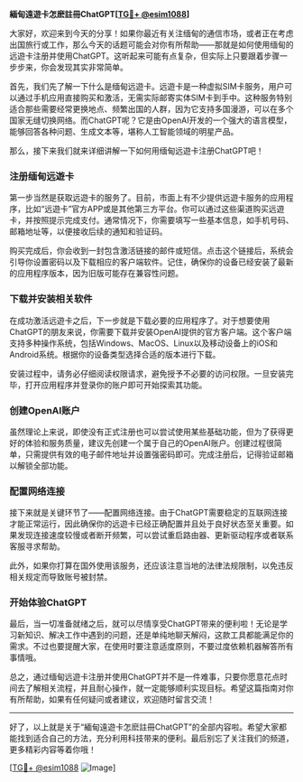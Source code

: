 **緬甸遠遊卡怎麽註冊ChatGPT[[TG💪+ @esim1088](https://t.me/s/esim1088)]**

大家好，欢迎来到今天的分享！如果你最近有关注缅甸的通信市场，或者正在考虑出国旅行或工作，那么今天的话题可能会对你有所帮助——那就是如何使用缅甸的远遊卡注册并使用ChatGPT。这听起来可能有点复杂，但实际上只要跟着步骤一步步来，你会发现其实非常简单。

首先，我们先了解一下什么是缅甸远遊卡。远遊卡是一种虚拟SIM卡服务，用户可以通过手机应用直接购买和激活，无需实际邮寄实体SIM卡到手中。这种服务特别适合那些需要经常更换地点、频繁出国的人群，因为它支持多国漫游，可以在多个国家无缝切换网络。而ChatGPT呢？它是由OpenAI开发的一个强大的语言模型，能够回答各种问题、生成文本等，堪称人工智能领域的明星产品。

那么，接下来我们就来详细讲解一下如何用缅甸远遊卡注册ChatGPT吧！

### 注册缅甸远遊卡

第一步当然是获取远遊卡的服务了。目前，市面上有不少提供远遊卡服务的应用程序，比如“远遊卡”官方APP或是其他第三方平台。你可以通过这些渠道购买远遊卡，并按照提示完成支付。通常情况下，你需要填写一些基本信息，如手机号码、邮箱地址等，以便接收后续的通知和验证码。

购买完成后，你会收到一封包含激活链接的邮件或短信。点击这个链接后，系统会引导你设置密码以及下载相应的客户端软件。记住，确保你的设备已经安装了最新的应用程序版本，因为旧版可能存在兼容性问题。

### 下载并安装相关软件

在成功激活远遊卡之后，下一步就是下载必要的应用程序了。对于想要使用ChatGPT的朋友来说，你需要下载并安装OpenAI提供的官方客户端。这个客户端支持多种操作系统，包括Windows、MacOS、Linux以及移动设备上的iOS和Android系统。根据你的设备类型选择合适的版本进行下载。

安装过程中，请务必仔细阅读权限请求，避免授予不必要的访问权限。一旦安装完毕，打开应用程序并登录你的账户即可开始探索其功能。

### 创建OpenAI账户

虽然理论上来说，即使没有正式注册也可以尝试使用某些基础功能，但为了获得更好的体验和服务质量，建议先创建一个属于自己的OpenAI账户。创建过程很简单，只需提供有效的电子邮件地址并设置强密码即可。完成注册后，记得验证邮箱以解锁全部功能。

### 配置网络连接

接下来就是关键环节了——配置网络连接。由于ChatGPT需要稳定的互联网连接才能正常运行，因此确保你的远遊卡已经正确配置并且处于良好状态至关重要。如果发现连接速度较慢或者断开频繁，可以尝试重启路由器、更新驱动程序或者联系客服寻求帮助。

此外，如果你打算在国外使用该服务，还应该注意当地的法律法规限制，以免违反相关规定而导致账号被封禁。

### 开始体验ChatGPT

最后，当一切准备就绪之后，就可以尽情享受ChatGPT带来的便利啦！无论是学习新知识、解决工作中遇到的问题，还是单纯地聊天解闷，这款工具都能满足你的需求。不过也要提醒大家，在使用时要注意适度原则，不要过度依赖机器解答所有事情哦。

总之，通过缅甸远遊卡注册并使用ChatGPT并不是一件难事，只要你愿意花点时间去了解相关流程，并且耐心操作，就一定能够顺利实现目标。希望这篇指南对你有所帮助，如果有任何疑问或者建议，欢迎随时留言交流！

---

好了，以上就是关于“緬甸遠遊卡怎麽註冊ChatGPT”的全部内容啦。希望大家都能找到适合自己的方法，充分利用科技带来的便利。最后别忘了关注我们的频道，更多精彩内容等着你哦！

[[TG💪+ @esim1088](https://t.me/s/esim1088) ![Image](https://i.postimg.cc/4NQfJmqS/Snipaste-2025-05-13-00-14-12.png)]